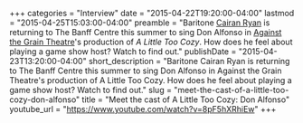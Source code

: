 +++
categories = "Interview"
date = "2015-04-22T19:20:00-04:00"
lastmod = "2015-04-25T15:03:00-04:00"
preamble = "Baritone [Cairan Ryan](http://www.cairanryan.com/) is returning to The Banff Centre this summer to sing Don Alfonso in [Against the Grain Theatre](http://againstthegraintheatre.com/)'s production of *A Little Too Cozy*. How does he feel about playing a game show host? Watch to find out."
publishDate = "2015-04-23T13:20:00-04:00"
short_description = "Baritone Cairan Ryan is returning to The Banff Centre this summer to sing Don Alfonso in Against the Grain Theatre&#039;s production of A Little Too Cozy. How does he feel about playing a game show host? Watch to find out."
slug = "meet-the-cast-of-a-little-too-cozy-don-alfonso"
title = "Meet the cast of A Little Too Cozy: Don Alfonso"
youtube_url = "https://www.youtube.com/watch?v=8pF5hXRhiEw"
+++


